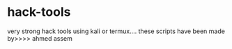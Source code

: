 # hack-tools
very strong hack tools using kali or termux....
these scripts have been made by>>>> ahmed assem
